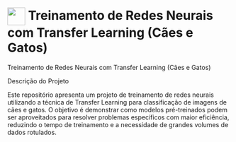 <h1>
    <a href="https://www.dio.me/">
     <img align="center" width="40px" src="https://hermes.digitalinnovation.one/assets/diome/logo-minimized.png"></a>
    <span> Treinamento de Redes Neurais com Transfer Learning (Cães e Gatos)</span>
</h1>

Treinamento de Redes Neurais com Transfer Learning (Cães e Gatos)

Descrição do Projeto

Este repositório apresenta um projeto de treinamento de redes neurais utilizando a técnica de Transfer Learning para classificação de imagens de cães e gatos. O objetivo é demonstrar como modelos pré-treinados podem ser aproveitados para resolver problemas específicos com maior eficiência, reduzindo o tempo de treinamento e a necessidade de grandes volumes de dados rotulados.
